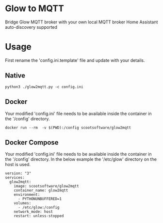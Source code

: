 # Glow to MQTT
Bridge Glow MQTT broker with your own local MQTT broker
Home Assistant auto-discovery supported


# Usage
First rename the 'config.ini.template' file and update with your details.

## Native

    python3 ./glow2mqtt.py -c config.ini

## Docker
Your modified 'config.ini' file needs to be available inside the container in the '/config' directory.

    docker run --rm  -v $(PWD):/config scootsoftware/glow2mqtt

## Docker Compose
Your modified 'config.ini' file needs to be available inside the container in the '/config' directory. In the below example the '/etc/glow' directory on the host is used.

    version: "3"
    services:
      glow2mqtt:
        image: scootsoftware/glow2mqtt
        container_name: glow2mqtt
        environment:
          - PYTHONUNBUFFERED=1
        volumes:
          - /etc/glow:/config
        network_mode: host
        restart: unless-stopped
